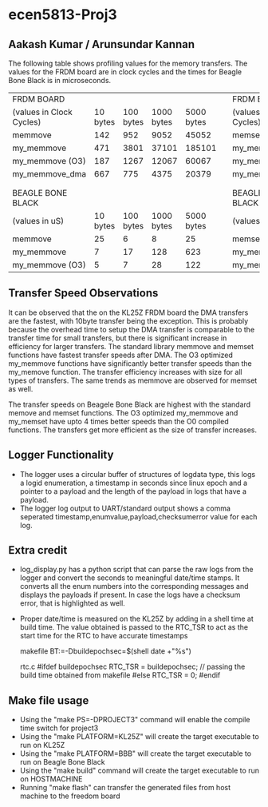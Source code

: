 # ecen5813-Proj3
## Aakash Kumar / Arunsundar Kannan

The following table shows profiling values for the memory transfers. The values for the FRDM board are in clock cycles and the times for 
Beagle Bone Black is in microseconds.

|                          |          |           |            |            |  |                          |          |           |            |            | 
|--------------------------|----------|-----------|------------|------------|--|--------------------------|----------|-----------|------------|------------| 
| FRDM BOARD               |          |           |            |            |  | FRDM BOARD               |          |           |            |            | 
| (values in Clock Cycles) | 10 bytes | 100 bytes | 1000 bytes | 5000 bytes |  | (values in Clock Cycles) | 10 bytes | 100 bytes | 1000 bytes | 5000 bytes | 
| memmove                  | 142      | 952       | 9052       | 45052      |  | memset                   | 107      | 737       | 7037       | 35037      | 
| my_memmove               | 471      | 3801      | 37101      | 185101     |  | my_memset                | 397      | 3187      | 31087      | 155087     | 
| my_memmove (O3)          | 187      | 1267      | 12067      | 60067      |  | my_memset (O3)           | 152      | 1052      | 10052      | 50052      | 
| my_memmove_dma           | 667      | 775       | 4375       | 20379      |  | my_memset_dma            | 541      | 579       | 2379       | 10379      | 
|                          |          |           |            |            |  |                          |          |           |            |            | 
|                          |          |           |            |            |  |                          |          |           |            |            | 
| BEAGLE BONE BLACK        |          |           |            |            |  | BEAGLE BONE BLACK        |          |           |            |            | 
| (values in uS)           | 10 bytes | 100 bytes | 1000 bytes | 5000 bytes |  | (values in uS)           | 10 bytes | 100 bytes | 1000 bytes | 5000 bytes | 
| memmove                  | 25       | 6         | 8          | 25         |  | memset                   | 18       | 5         | 5          | 13         | 
| my_memmove               | 7        | 17        | 128        | 623        |  | my_memset                | 6        | 13        | 94         | 454        | 
| my_memmove (O3)          | 5        | 7         | 28         | 122        |  | my_memset (O3)           | 4        | 6         | 20         | 88         | 


## Transfer Speed Observations
It can be observed that the on the KL25Z FRDM board the DMA transfers are the fastest, with 10byte transfer being the exception. 
This is probably because the overhead time to setup the DMA transfer is comparable to the transfer time for small transfers, but there is 
significant increase in efficiency for larger transfers. The standard library memmove and memset functions have fastest transfer speeds
after DMA. The O3 optimized my_memmove functions have significantly better transfer speeds than the my_memove function. The transfer
efficiency increases with size for all types of transfers. The same trends as memmove are observed for memset as well.

The transfer speeds on Beagele Bone Black are highest with the standard memove and memset functions. The O3 optimized my_memmove and my_memset 
have upto 4 times better speeds than the O0 compiled functions. The transfers get more efficient as the size of transfer increases.

## Logger Functionality
* The logger uses a circular buffer of structures of logdata type, this logs a logid enumeration, a timestamp in seconds since linux epoch 
 and a pointer to a payload and the length of the payload in logs that have a payload.
* The logger log output to UART/standard output shows a comma seperated timestamp,enumvalue,payload,checksumerror value for each log.


## Extra credit
* log_display.py has a python script that can parse the raw logs from the logger and convert the seconds to meaningful date/time stamps. It converts
 all the enum numbers into the corresponding messages and displays the payloads if present. In case the logs have a checksum error, that is highlighted as well.
* Proper date/time is measured on the KL25Z by adding in a shell time at build time. The value obtained is passed to the RTC_TSR to act as the start time for the RTC 
 to have accurate timestamps
	
	makefile
	BT:=-Dbuildepochsec=$(shell date +"%s")
	
	rtc.c
	#ifdef buildepochsec
	RTC_TSR = buildepochsec; // passing the build time obtained from makefile
	#else
	RTC_TSR = 0;
	#endif
	
 

## Make file usage
* Using the "make PS=-DPROJECT3" command will enable the compile time switch for project3
* Using the "make PLATFORM=KL25Z"  will create the target executable to run on KL25Z
* Using the "make PLATFORM=BBB"  will create the target executable to run on Beagle Bone Black
* Using the "make build" command will create the target executable to run on HOSTMACHINE
* Running "make flash" can transfer the generated files from host machine to the freedom board